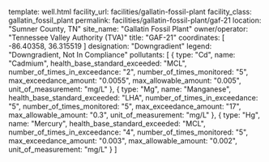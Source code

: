 template: well.html
facility_url: facilities/gallatin-fossil-plant
facility_class: gallatin_fossil_plant
permalink: facilities/gallatin-fossil-plant/gaf-21
location: "Sumner County, TN"
site_name: "Gallatin Fossil Plant"
owner/operator: "Tennessee Valley Authority (TVA)"
title: "GAF-21"
coordinates: [
  -86.40358,
  36.315519
]
designation: "Downgradient"
legend: "Downgradient, Not In Compliance"
pollutants: [
  {
  type: "Cd",
  name: "Cadmium",
  health_base_standard_exceeded: "MCL",
  number_of_times_in_exceedance: "2",
  number_of_times_monitored: "5",
  max_exceedance_amount: "0.0055",
  max_allowable_amount: "0.005",
  unit_of_measurement: "mg/L"
  },
  {
  type: "Mg",
  name: "Manganese",
  health_base_standard_exceeded: "LHA",
  number_of_times_in_exceedance: "5",
  number_of_times_monitored: "5",
  max_exceedance_amount: "17",
  max_allowable_amount: "0.3",
  unit_of_measurement: "mg/L"
  },
  {
  type: "Hg",
  name: "Mercury",
  health_base_standard_exceeded: "MCL",
  number_of_times_in_exceedance: "4",
  number_of_times_monitored: "5",
  max_exceedance_amount: "0.003",
  max_allowable_amount: "0.002",
  unit_of_measurement: "mg/L"
  }
]
